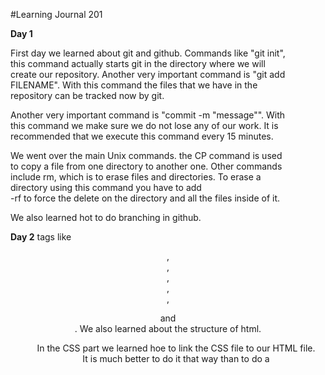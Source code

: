 #Learning Journal 201

**Day 1**

  First day we learned about git and github. Commands like "git init", this
command actually starts git in the directory where we will create our
repository. Another very important command is "git add FILENAME". With this
command the files that we have in the repository can be tracked now by git.

  Another very important command is "commit -m "message"". With this command we
make sure we do not lose any of our work. It is recommended that we execute
this command every 15 minutes.

  We went over the main Unix commands. the CP command is used to copy a file
from one directory to another one. Other commands include rm, which is to erase
files and directories. To erase a directory using this command you have to add \
-rf to force the delete on the directory and all the files inside of it.

  We also learned hot to do branching in github.

**Day 2**
tags like <Header>, <footer>, <nav>, <aside>, <section>, <figure> and <div>. We
also learned about the structure of html.

  In the CSS part we learned hoe to link the CSS file to our HTML file. It is
much better to do it that way than to do a <style> tag. We also learned how to
style web pages using CSS.

**Day 3**

  In this day we covered the box model in CSS. The web page is actually
mad out of elements all made out of boxes. Even if we see an element as a
circle, this element is actually a box. How to manipulate the hight and
width. We also covered the border, margin and padding.

  In the javascript part we covered decision making. This can be done by
 conditionals. One of this conditionals is the If...else statements. Here is an
  example of the if, else statement.

if (x = 0) {
  y = 3 * 9
}
else [
  y = 5 * 20
]

  We also covered loops. Loops keep repeating the same instructions until a
certain condition is met. For the loop we use the for command. Here is an
example of a loop.

for (i = 0; i < x; i++) {
  x = x + 1
}


  In another loop we have instruction performing until a condition changes. In
this loop instead of using the keyword for we use the keyword while. Here is an
example of this loop.

while (i = 0; i < x; i++) {
  x = x + 1
}

**Day 4**

During this day we learned about functions is javascript and and introduction
to the CSS layout. We learned about parameters. Parameters are values that the
function needs to execute the instructions. SOme other functions need arguments.
Here is an example of a function.

function function1() {
X = 3 * s
}

  When you call this function so that the instructions inside of it will execute
you use the folloeing code.

function1 ();

  Inside the parenthesis we can add parameters so this values would be used buy
the instructions in the function.

**Day 5**

  Day 5 was spent covering CSS. We learned about how to use commands to position
the boxes in the web page. We covered relative positioning. An example of the
code used for relative positioning follows:

p.example {
    position: relative;
    top: 10px;
    left 100px;
}

  We also covered absolute positioning. In absolute positioning the box is
taken out of normal flow and no longer affects the position of other elements
on the page. Here is an example:

h1 {
  position: absolute;
  top: 0px;
  left: 500px;
  width: 250px;
}
p {
  width: 450px;
}

**Journal day 6**

We learned about objects, functions and methods.

Object group together s set of variables. Here is an example of how you add
variables (properties) to an object:

var = restaurant {
name: "El Res",
dishes: 3,
tables: 20,
dishType = ['tacos','hamburgers','hotdogs']
}

We also learned about built in objects. This built in objects contain
functionalities used by commonly by scripts.
Also we covered the methods. When a function is part of an object is called a
method.


Also DOM was covered. "Document Object Model"
When the browser loads a web page, it creates a model of that page, that is
the DOM. That summarizes day6.


**Journal day 7**
On day 7 we learned about box width, height, overflowBorder, margin, & padding.
Border width, style, & color. Centering content. Changing inline/block.
Visibility and additional border topics. All this is in CSS.

Following is an example of how to change the with.

.box {
    width: 100%;
}

this changes all that are in the class box to 100% with.

function myFunction() {
    var x = document.createElement("TABLE");
    x.setAttribute("id", "myTable");
    document.body.appendChild(x);

    var y = document.createElement("TR");
    y.setAttribute("id", "myTr");
    document.getElementById("myTable").appendChild(y);

    var z = document.createElement("TD");
    var t = document.createTextNode("cell");
    z.appendChild(t);
    document.getElementById("myTr").appendChild(z);
}
code source www.w3schools.com

We also learned about creating tables and structure. Here is a code example of
how to create a table.

**Journal day 8**

On this day we learned about forms, tables, lists and events.
Forms is a way the user inputs values. There are different types of forms. The
input types are text, password, submit, reset, radio, check box and button.
Here is an example of what the code would look when asking for a radio input
type:

<form>
  <input type="radio" name="gender" value="male" checked> Male<br>
  <input type="radio" name="gender" value="female"> Female<br>
  <input type="radio" name="gender" value="other"> Other
</form>

Another important subject we covered are the events. An event is something the
user does or the browser does. Common events are:
onchange, onclick, onmouseover, onmouseout,onkeydown and onload.

**Journal day 9**

Today we learned about key positioning. CSS treats each HTML element as if it
is in its own box. The box can be in a block level or and inline box. Block
line elements start on a new line. Inline elements flow in between surrounding
text. CSS has the following ositioning schemes:

  Normal flow
  Relative positioning
  Absolute positioning
  Fixed positioning
  Floating elements

We also control screen sizes and resolutions.
We also learned about CSS frameworks. With CSS frameworks we can create common
tasks like the following:

  Layout grids
  styling forms
  crating printer friendly versions of pages.

**Journal day 10**

In day 10 we covered error handling and debugging.
Order of execution: The order in which statements are executed cannot complete
until until another statement or function as completed.

Functions in Javascript are said to have lexical scope, they are linked to the
object they were defined within. There are object objects like the following:

  Syntax error
  Reference error
  EvalError
  URIError
  TypeError
  RangeError
  Error
  NaN

There are two ways to threat errors:

1. Debug the script to fix errors.
2. Handle errors gracefully.

  The debugger keyword creates a breakpoint in the code. The common errors
we can find are missed extra characters and data type issues.

**Learning journal day 11**

Today we learned how to add video to our pages. We also commented that flash
is not used that much. Apple stopped using it. The best way to add video
into our web pages is by using the <video> tag. Here is a code example of how
to do this:

<video src = "video/jumping.mp4" poster = "images/jumping.jpg" width = "400"
height = "300" loop>
<p>Video of someone jumping</p>
</video>
d
In the css part we learned how to align the images, how and how to center them,
 here is an example of how to center an image in css:

  img.allign-center {
    display: block;
    margin: 0px auto:
  }
  img.medium {
    width: 250px;
    height 250px;
  }
We also covered about back-ground images. This way you can place an image
behind any html element.

**Journal Day 12**

  During day 12 we learned how to put the data we have into a chart. We learned
that these charts can be styled in many different ways. To create a canvas we
need to put information in the HTML and the js. We use a tag called <canvas> in
the HTML side, here is an example of this tag.

<canvas id="canvas" width="500" height="300"></canvas>

  We also learned where to find libraries to use with canvas, if we want to
use a library, we have to do the following tad, and put it in the head of our
HTML document.

 <script src="https://cdnjs.cloudflare.com/ajax/libs/Chart.js/2.5.0/Chart.min.js" charset="utf-8"></script>

 **Journal day 13--

  Today we learned about storing data in the browser. Where we stored it is
called local storage.we do it with the following js.

  localStorage['ingredients'] = JSON.stringify(ingredientsArray);

  What this does is it stores an Array called ingredients in the local storage
by turning the data of this array into a string.

  Then when we want to retrieve the data from the local storage we use the
following js:

var existingData = JSON.parse(localStorage['ingredients']);

  This makes the string we had stored into a number or set of numbers.
  
